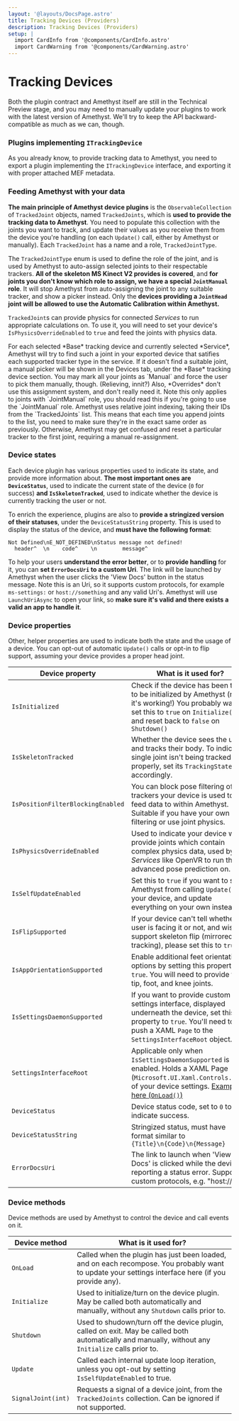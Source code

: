 ```yaml
---
layout: '@layouts/DocsPage.astro'
title: Tracking Devices (Providers)
description: Tracking Devices (Providers)
setup: | 
  import CardInfo from '@components/CardInfo.astro'
  import CardWarning from '@components/CardWarning.astro'
---
```


# Tracking Devices

<CardInfo title="Preview content!">
Both the plugin contract and Amethyst itself are still in the Technical Preview stage, and you may 
need to manually update your plugins to work with the latest version of Amethyst. 
We'll try to keep the API backward-compatible as much as we can, though.
</CardInfo>

### Plugins implementing `ITrackingDevice`
As you already know, to provide tracking data to Amethyst, you need to export a plugin implementing
the `ITrackingDevice` interface, and exporting it with proper attached MEF metadata.

### Feeding Amethyst with your data
**The main principle of Amethyst device plugins** is the `ObservableCollection` of `TrackedJoint` objects,
named `TrackedJoints`, which is **used to provide the tracking data to Amethyst**. You need to populate
this collection with the joints you want to track, and update their values as you receive them from
the device you're handling (on each `Update()` call, either by Amethyst or manually). Each `TrackedJoint`
has a name and a role, `TrackedJointType`.

The `TrackedJointType` enum is used to define the role of the joint, and is used by Amethyst to
auto-assign selected joints to their respectable trackers. **All of the skeleton MS Kinect V2 provides
is covered**, and **for joints you don't know which role to assign, we have a special `JointManual` role**.
It will stop Amethyst from auto-assigning the joint to any suitable tracker, and show a picker instead.
Only the **devices providing a `JointHead` joint will be allowed to use the Automatic Calibration within Amethyst.**

`TrackedJoint`s can provide physics for connected *Services* to run appropriate calculations on.
To use it, you will need to set your device's `IsPhysicsOverrideEnabled` to `true` and feed the joints with physics data.

<CardInfo title="Joint auto-assignment">
For each selected *Base* tracking device and currently selected *Service*, Amethyst will try to find such
a joint in your exported device that satifies each supported tracker type in the service. If it doesn't find
a suitable joint, a manual picker will be shown in the Devices tab, under the *Base* tracking device section.
You may mark all your joints as `Manual` and force the user to pick them manually, though. (Relieving, innit?)
Also, *Overrides* don't use this assignment system, and don't really need it.
</CardInfo>

<CardWarning title="Order your joints!">
Note this only applies to joints with `JointManual` role, you should read this if you're going to use the `JointManual` role.
Amethyst uses relative joint indexing, taking their IDs from the `TrackedJoints` list. This means that
each time you append joints to the list, you need to make sure they're in the exact same order as previously.
Otherwise, Amethyst may get confused and reset a particular tracker to the first joint, requiring a manual re-assignment.
</CardWarning>

### Device states
Each device plugin has various properties used to indicate its state, and provide more information about.
**The most important ones are `DeviceStatus`**, used to indicate the current state of the device (`0` for success)
**and `IsSkeletonTracked`**, used to indicate whether the device is currently tracking the user or not.

To enrich the experience, plugins are also to **provide a stringized version of their statuses**, under the
`DeviceStatusString` property. This is used to display the status of the device, and **must have the following format**:
```
Not Defined\nE_NOT_DEFINED\nStatus message not defined!
  header^  \n    code^    \n        message^
```

To help your users **understand the error better**, or to **provide handling** for it, you can **set `ErrorDocsUri` to a custom Uri**.
The link will be launched by Amethyst when the user clicks the 'View Docs' button in the status message.
Note this is an Uri, so it supports custom protocols, for example `ms-settings:` or `host://something` and any valid Uri's.
Amethyst will use `LaunchUriAsync` to open your link, so **make sure it's valid and there exists a valid an app to handle it**.

### Device properties
Other, helper properties are used to indicate both the state and the usage of a device. You can opt-out of
automatic `Update()` calls or opt-in to flip support, assuming your device provides a proper head joint.

| Device property | What is it used for? |
| ----------------- | ------------------ |
| `IsInitialized` | Check if the device has been tried to be initialized by Amethyst (not if it's working!) You probably want to set this to `true` on `Initialize()` and reset back to `false` on `Shutdown()` |
| `IsSkeletonTracked` | Whether the device sees the user and tracks their body. To indicate a single joint isn't being tracked properly, set its `TrackingState` accordingly. |
| `IsPositionFilterBlockingEnabled` | You can block pose filtering of trackers your device is used to feed data to within Amethyst. Suitable if you have your own filtering or use joint physics. |
| `IsPhysicsOverrideEnabled` | Used to indicate your device will provide joints which contain complex physics data, used by *Services* like OpenVR to run their advanced pose prediction on. |
| `IsSelfUpdateEnabled` | Set this to `true` if you want to stop Amethyst from calling `Update()` on your device, and update everything on your own instead. |
| `IsFlipSupported` | If your device can't tell whether the user is facing it or not, and wish to support skeleton flip (mirrored tracking), please set this to `true`. |
| `IsAppOrientationSupported` | Enable additional feet orientation options by setting this property to `true`. You will need to provide foot tip, foot, and knee joints. |
| `IsSettingsDaemonSupported` | If you want to provide custom settings interface, displayed underneath the device, set this property to `true`. You'll need to push a XAML `Page` to the `SettingsInterfaceRoot` object. |
| `SettingsInterfaceRoot` | Applicable only when `IsSettingsDaemonSupported` is enabled. Holds a XAML Page (`Microsoft.UI.Xaml.Controls.Page`) of your device settings. [Example here (`OnLoad()`)](https://github.com/KinectToVR/plugin_KinectV1/blob/main/plugin_KinectV1/KinectV1.cs) |
| `DeviceStatus` | Device status code, set to `0` to indicate success. |
| `DeviceStatusString` | Stringized status, must have format similar to `{Title}\n{Code}\n{Message}` |
| `ErrorDocsUri` | The link to launch when 'View Docs' is clicked while the device is reporting a status error. Supports custom protocols, e.g. "host://link" |

### Device methods
Device methods are used by Amethyst to control the device and call events on it.

| Device method | What is it used for? |
| ----------------- | ------------------ |
| `OnLoad` | Called when the plugin has just been loaded, and on each recompose. You probably want to update your settings interface here (if you provide any). |
| `Initialize` | Used to initialize/turn on the device plugin. May be called both automatically and manually, without any `Shutdown` calls prior to. |
| `Shutdown` | Used to shudown/turn off the device plugin, called on exit. May be called both automatically and manually, without any `Initialize` calls prior to. |
| `Update` | Called each internal update loop iteration, unless you opt-out by setting `IsSelfUpdateEnabled` to true. |
| `SignalJoint(int)` | Requests a signal of a device joint, from the `TrackedJoints` collection. Can be ignored if not supported. |
